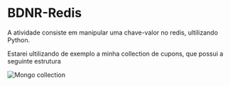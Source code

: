 # BDNR-Redis
A atividade consiste em manipular uma chave-valor no redis, ultilizando Python.

Estarei ultilizando de exemplo a minha collection de cupons, que possui a seguinte estrutura

![Mongo collection](https://user-images.githubusercontent.com/78803504/174926180-960f0c88-7206-435a-8031-7d632c7dc780.png)
